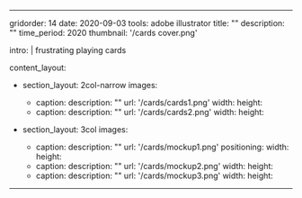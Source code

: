 ---

gridorder: 14
date: 2020-09-03
tools: adobe illustrator
title: ""
description: ""
time_period: 2020
thumbnail: '/cards cover.png'

intro: |
  frustrating playing cards

content_layout:
  - section_layout: 2col-narrow
    images:
      - caption:
        description: ""
        url: '/cards/cards1.png'
        width:
        height:
      - caption:
        description: ""
        url: '/cards/cards2.png'
        width:
        height:

  - section_layout: 3col
    images:
      - caption:
        description: ""
        url: '/cards/mockup1.png'
        positioning: 
        width:
        height:
      - caption:
        description: ""
        url: '/cards/mockup2.png'
        width:
        height:
      - caption:
        description: ""
        url: '/cards/mockup3.png'
        width:
        height:

---
